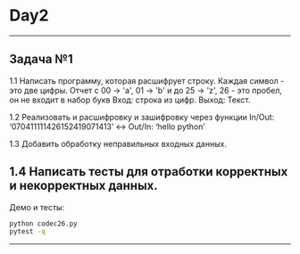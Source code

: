 # Day2
---
## Задача №1
1.1 Написать программу, которая расшифрует строку.
Каждая символ - это две цифры. Отчет с 00 -> 'a', 01 -> 'b' и до 25 -> 'z',
26 - это пробел, он не входит в набор букв
Вход: строка из цифр. Выход: Текст.

1.2 Реализовать и расшифровку и зашифровку через функции
In/Out: ‘070411111426152419071413’ <-> Out/In: ‘hello python’

1.3 Добавить обработку неправильных входных данных.

1.4 Написать тесты для отработки корректных и некорректных данных.
---
Демо и тесты:

```bash
python codec26.py
pytest -q
```
---
